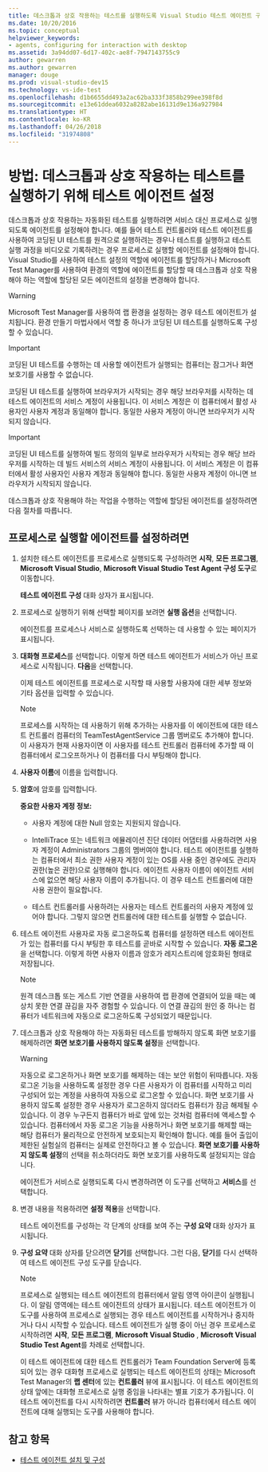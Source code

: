 ```yaml
---
title: 데스크톱과 상호 작용하는 테스트를 실행하도록 Visual Studio 테스트 에이전트 구성
ms.date: 10/20/2016
ms.topic: conceptual
helpviewer_keywords:
- agents, configuring for interaction with desktop
ms.assetid: 3a94dd07-6d17-402c-ae8f-7947143755c9
author: gewarren
ms.author: gewarren
manager: douge
ms.prod: visual-studio-dev15
ms.technology: vs-ide-test
ms.openlocfilehash: d1b6655dd493a2ac62ba333f3858b299ee398f8d
ms.sourcegitcommit: e13e61ddea6032a8282abe16131d9e136a927984
ms.translationtype: HT
ms.contentlocale: ko-KR
ms.lasthandoff: 04/26/2018
ms.locfileid: "31974808"
---
```

# <a name="how-to-set-up-your-test-agent-to-run-tests-that-interact-with-the-desktop"></a>방법: 데스크톱과 상호 작용하는 테스트를 실행하기 위해 테스트 에이전트 설정

데스크톱과 상호 작용하는 자동화된 테스트를 실행하려면 서비스 대신 프로세스로 실행되도록 에이전트를 설정해야 합니다. 예를 들어 테스트 컨트롤러와 테스트 에이전트를 사용하여 코딩된 UI 테스트를 원격으로 실행하려는 경우나 테스트를 실행하고 테스트 실행 과정을 비디오로 기록하려는 경우 프로세스로 실행할 에이전트를 설정해야 합니다. Visual Studio를 사용하여 테스트 설정의 역할에 에이전트를 할당하거나 Microsoft Test Manager를 사용하여 환경의 역할에 에이전트를 할당할 때 데스크톱과 상호 작용해야 하는 역할에 할당된 모든 에이전트의 설정을 변경해야 합니다.

> [!WARNING]
> Microsoft Test Manager를 사용하여 랩 환경을 설정하는 경우 테스트 에이전트가 설치됩니다. 환경 만들기 마법사에서 역할 중 하나가 코딩된 UI 테스트를 실행하도록 구성할 수 있습니다.

> [!IMPORTANT]
> 코딩된 UI 테스트를 수행하는 데 사용할 에이전트가 실행되는 컴퓨터는 잠그거나 화면 보호기를 사용할 수 없습니다.

코딩된 UI 테스트를 실행하여 브라우저가 시작되는 경우 해당 브라우저를 시작하는 데 테스트 에이전트의 서비스 계정이 사용됩니다. 이 서비스 계정은 이 컴퓨터에서 활성 사용자인 사용자 계정과 동일해야 합니다. 동일한 사용자 계정이 아니면 브라우저가 시작되지 않습니다.

> [!IMPORTANT]
> 코딩된 UI 테스트를 실행하여 빌드 정의의 일부로 브라우저가 시작되는 경우 해당 브라우저를 시작하는 데 빌드 서비스의 서비스 계정이 사용됩니다. 이 서비스 계정은 이 컴퓨터에서 활성 사용자인 사용자 계정과 동일해야 합니다. 동일한 사용자 계정이 아니면 브라우저가 시작되지 않습니다.

 데스크톱과 상호 작용해야 하는 작업을 수행하는 역할에 할당된 에이전트를 설정하려면 다음 절차를 따릅니다.

## <a name="to-set-up-an-agent-to-run-as-a-process"></a>프로세스로 실행할 에이전트를 설정하려면

1.  설치한 테스트 에이전트를 프로세스로 실행되도록 구성하려면 **시작**, **모든 프로그램**, **Microsoft Visual Studio**, **Microsoft Visual Studio Test Agent 구성 도구**로 이동합니다.

     **테스트 에이전트 구성** 대화 상자가 표시됩니다.

2.  프로세스로 실행하기 위해 선택할 페이지를 보려면 **실행 옵션**을 선택합니다.

     에이전트를 프로세스나 서비스로 실행하도록 선택하는 데 사용할 수 있는 페이지가 표시됩니다.

3.  **대화형 프로세스**를 선택합니다. 이렇게 하면 테스트 에이전트가 서비스가 아닌 프로세스로 시작됩니다. **다음**을 선택합니다.

     이제 테스트 에이전트를 프로세스로 시작할 때 사용할 사용자에 대한 세부 정보와 기타 옵션을 입력할 수 있습니다.

    > [!NOTE]
    > 프로세스를 시작하는 데 사용하기 위해 추가하는 사용자를 이 에이전트에 대한 테스트 컨트롤러 컴퓨터의 TeamTestAgentService 그룹 멤버로도 추가해야 합니다. 이 사용자가 현재 사용자이면 이 사용자를 테스트 컨트롤러 컴퓨터에 추가할 때 이 컴퓨터에서 로그오프하거나 이 컴퓨터를 다시 부팅해야 합니다.

4.  **사용자 이름**에 이름을 입력합니다.

5.  **암호**에 암호를 입력합니다.

     **중요한 사용자 계정 정보:**

    -   사용자 계정에 대한 Null 암호는 지원되지 않습니다.

    -   IntelliTrace 또는 네트워크 에뮬레이션 진단 데이터 어댑터를 사용하려면 사용자 계정이 Administrators 그룹의 멤버여야 합니다. 테스트 에이전트를 실행하는 컴퓨터에서 최소 권한 사용자 계정이 있는 OS를 사용 중인 경우에도 관리자 권한(높은 권한)으로 실행해야 합니다. 에이전트 사용자 이름이 에이전트 서비스에 없으면 해당 사용자 이름이 추가됩니다. 이 경우 테스트 컨트롤러에 대한 사용 권한이 필요합니다.

    -   테스트 컨트롤러를 사용하려는 사용자는 테스트 컨트롤러의 사용자 계정에 있어야 합니다. 그렇지 않으면 컨트롤러에 대한 테스트를 실행할 수 없습니다.

6.  테스트 에이전트 사용자로 자동 로그온하도록 컴퓨터를 설정하면 테스트 에이전트가 있는 컴퓨터를 다시 부팅한 후 테스트를 곧바로 시작할 수 있습니다. **자동 로그온**을 선택합니다. 이렇게 하면 사용자 이름과 암호가 레지스트리에 암호화된 형태로 저장됩니다.

    > [!NOTE]
    > 원격 데스크톱 또는 게스트 기반 연결을 사용하여 랩 환경에 연결되어 있을 때는 예상치 못한 연결 끊김을 자주 경험할 수 있습니다. 이 연결 끊김의 원인 중 하나는 컴퓨터가 네트워크에 자동으로 로그온하도록 구성되었기 때문입니다.

7.  데스크톱과 상호 작용해야 하는 자동화된 테스트를 방해하지 않도록 화면 보호기를 해제하려면 **화면 보호기를 사용하지 않도록 설정**을 선택합니다.

    > [!WARNING]
    > 자동으로 로그온하거나 화면 보호기를 해제하는 데는 보안 위험이 뒤따릅니다. 자동 로그온 기능을 사용하도록 설정한 경우 다른 사용자가 이 컴퓨터를 시작하고 미리 구성되어 있는 계정을 사용하여 자동으로 로그온할 수 있습니다. 화면 보호기를 사용하지 않도록 설정한 경우 사용자가 로그온하지 않더라도 컴퓨터가 잠금 해제될 수 있습니다. 이 경우 누구든지 컴퓨터가 바로 앞에 있는 것처럼 컴퓨터에 액세스할 수 있습니다. 컴퓨터에서 자동 로그온 기능을 사용하거나 화면 보호기를 해제할 때는 해당 컴퓨터가 물리적으로 안전하게 보호되는지 확인해야 합니다. 예를 들어 출입이 제한된 실험실의 컴퓨터는 실제로 안전하다고 볼 수 있습니다. **화면 보호기를 사용하지 않도록 설정**의 선택을 취소하더라도 화면 보호기를 사용하도록 설정되지는 않습니다.

     에이전트가 서비스로 실행되도록 다시 변경하려면 이 도구를 선택하고 **서비스**를 선택합니다.

8.  변경 내용을 적용하려면 **설정 적용**을 선택합니다.

     테스트 에이전트를 구성하는 각 단계의 상태를 보여 주는 **구성 요약** 대화 상자가 표시됩니다.

9. **구성 요약** 대화 상자를 닫으려면 **닫기**를 선택합니다. 그런 다음, **닫기**를 다시 선택하여 테스트 에이전트 구성 도구를 닫습니다.

    > [!NOTE]
    > 프로세스로 실행되는 테스트 에이전트의 컴퓨터에서 알림 영역 아이콘이 실행됩니다. 이 알림 영역에는 테스트 에이전트의 상태가 표시됩니다. 테스트 에이전트가 이 도구를 사용하여 프로세스로 실행되는 경우 테스트 에이전트를 시작하거나 중지하거나 다시 시작할 수 있습니다. 테스트 에이전트가 실행 중이 아닌 경우 프로세스로 시작하려면 **시작**, **모든 프로그램**, **Microsoft Visual Studio** , **Microsoft Visual Studio Test Agent**를 차례로 선택합니다.

     이 테스트 에이전트에 대한 테스트 컨트롤러가 Team Foundation Server에 등록되어 있는 경우 대화형 프로세스로 실행되는 테스트 에이전트의 상태는 Microsoft Test Manager의 **랩 센터**에 있는 **컨트롤러** 뷰에 표시됩니다. 이 테스트 에이전트의 상태 앞에는 대화형 프로세스로 실행 중임을 나타내는 별표 기호가 추가됩니다. 이 테스트 에이전트를 다시 시작하려면 **컨트롤러** 뷰가 아니라 컴퓨터에서 테스트 에이전트에 대해 실행되는 도구를 사용해야 합니다.

## <a name="see-also"></a>참고 항목

- [테스트 에이전트 설치 및 구성](../test/lab-management/install-configure-test-agents.md)